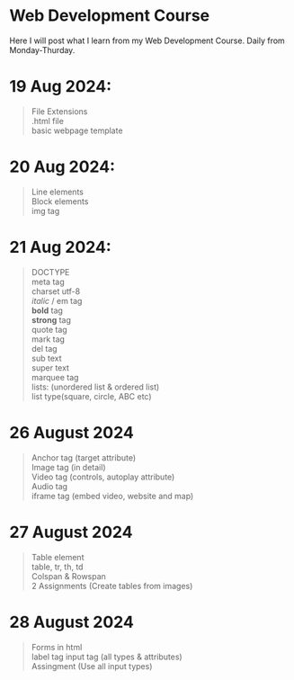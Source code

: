 # Web Development Course
Here I will post what I learn from my Web Development Course.
Daily from Monday-Thurday.

# 19 Aug 2024:

> File Extensions\
> .html file\
> basic webpage template

# 20 Aug 2024:

> Line elements\
> Block elements\
> img tag

# 21 Aug 2024:

> DOCTYPE\
> meta tag\
> charset utf-8\
> *italic* / em tag\
> **bold** tag\
> **strong** tag\
> quote tag\
> mark tag\
> del tag\
> sub text\
> super text\
> marquee tag\
> lists: (unordered list & ordered list)\
> list type(square, circle, ABC etc)

# 26 August 2024

> Anchor tag (target attribute)\
> Image tag (in detail)\
> Video tag (controls, autoplay attribute)\
> Audio tag\
> iframe tag (embed video, website and map)

# 27 August 2024

> Table element\
> table, tr, th, td\
> Colspan & Rowspan\
> 2 Assignments (Create tables from images)

# 28 August 2024

> Forms in html\
> label tag
> input tag (all types & attributes)\
> Assingment (Use all input types)
